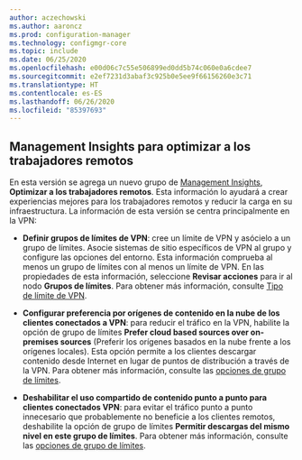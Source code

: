 ```yaml
---
author: aczechowski
ms.author: aaroncz
ms.prod: configuration-manager
ms.technology: configmgr-core
ms.topic: include
ms.date: 06/25/2020
ms.openlocfilehash: e00d06c7c55e506899ed0dd5b74c060e0a6cdee7
ms.sourcegitcommit: e2ef7231d3abaf3c925b0e5ee9f66156260e3c71
ms.translationtype: HT
ms.contentlocale: es-ES
ms.lasthandoff: 06/26/2020
ms.locfileid: "85397693"
---
```

## <a name="management-insights-to-optimize-for-remote-workers"></a><a name="bkmk_wfhmi"></a> Management Insights para optimizar a los trabajadores remotos

<!--6982226-->

En esta versión se agrega un nuevo grupo de [Management Insights](../../../../servers/manage/management-insights.md), **Optimizar a los trabajadores remotos**. Esta información lo ayudará a crear experiencias mejores para los trabajadores remotos y reducir la carga en su infraestructura. La información de esta versión se centra principalmente en la VPN:

- **Definir grupos de límites de VPN**: cree un límite de VPN y asócielo a un grupo de límites. Asocie sistemas de sitio específicos de VPN al grupo y configure las opciones del entorno. Esta información comprueba al menos un grupo de límites con al menos un límite de VPN. En las propiedades de esta información, seleccione **Revisar acciones** para ir al nodo **Grupos de límites**. Para obtener más información, consulte [Tipo de límite de VPN](../../technical-preview-2005.md#bkmk_vpn).

- **Configurar preferencia por orígenes de contenido en la nube de los clientes conectados a VPN**: para reducir el tráfico en la VPN, habilite la opción de grupo de límites **Prefer cloud based sources over on-premises sources** (Preferir los orígenes basados en la nube frente a los orígenes locales). Esta opción permite a los clientes descargar contenido desde Internet en lugar de puntos de distribución a través de la VPN. Para obtener más información, consulte las [opciones de grupo de límites](../../../../servers/deploy/configure/boundary-groups.md#bkmk_bgoptions4).

- **Deshabilitar el uso compartido de contenido punto a punto para clientes conectados VPN**: para evitar el tráfico punto a punto innecesario que probablemente no beneficie a los clientes remotos, deshabilite la opción de grupo de límites **Permitir descargas del mismo nivel en este grupo de límites**. Para obtener más información, consulte las [opciones de grupo de límites](../../../../servers/deploy/configure/boundary-groups.md#bkmk_bgoptions1).
